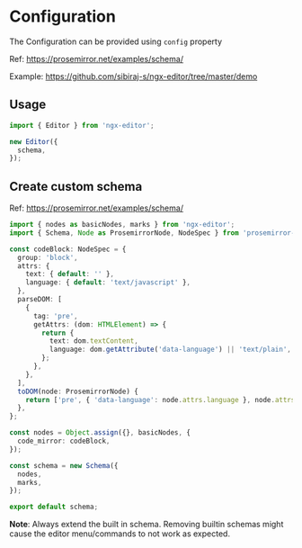 # Configuration

The Configuration can be provided using `config` property

Ref: https://prosemirror.net/examples/schema/

Example: https://github.com/sibiraj-s/ngx-editor/tree/master/demo

## Usage

```ts
import { Editor } from 'ngx-editor';

new Editor({
  schema,
});
```

## Create custom schema

Ref: https://prosemirror.net/examples/schema/

```ts
import { nodes as basicNodes, marks } from 'ngx-editor';
import { Schema, Node as ProsemirrorNode, NodeSpec } from 'prosemirror-model';

const codeBlock: NodeSpec = {
  group: 'block',
  attrs: {
    text: { default: '' },
    language: { default: 'text/javascript' },
  },
  parseDOM: [
    {
      tag: 'pre',
      getAttrs: (dom: HTMLElement) => {
        return {
          text: dom.textContent,
          language: dom.getAttribute('data-language') || 'text/plain',
        };
      },
    },
  ],
  toDOM(node: ProsemirrorNode) {
    return ['pre', { 'data-language': node.attrs.language }, node.attrs.text];
  },
};

const nodes = Object.assign({}, basicNodes, {
  code_mirror: codeBlock,
});

const schema = new Schema({
  nodes,
  marks,
});

export default schema;
```

**Note**: Always extend the built in schema. Removing builtin schemas might cause the editor menu/commands to not work as expected.
